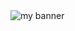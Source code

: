 <img src="https://github.com/quocthangit247/quocthangit247/assets/25447620/dad4310c-9cb0-49ee-bc32-65755692e5c7" alt="my banner">
<!--
**quocthangit247/quocthangit247** is a ✨ _special_ ✨ repository because its `README.md` (this file) appears on your GitHub profile.

Here are some ideas to get you started:

- 🔭 I’m currently working on ...
- 🌱 I’m currently learning ...
- 👯 I’m looking to collaborate on ...
- 🤔 I’m looking for help with ...
- 💬 Ask me about ...
- 📫 How to reach me: ...
- 😄 Pronouns: ...
- ⚡ Fun fact: ...
-->
